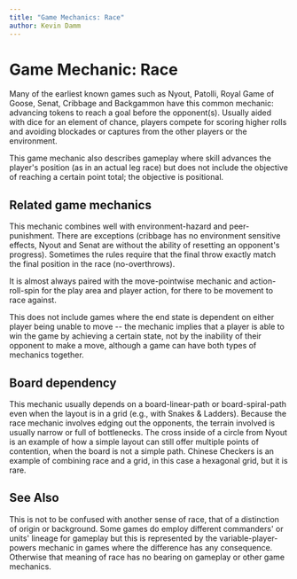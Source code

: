 ```yaml
---
title: "Game Mechanics: Race"
author: Kevin Damm
---
```


# Game Mechanic: Race

Many of the earliest known games such as Nyout, Patolli, Royal Game of Goose,
Senat, Cribbage and Backgammon have this common mechanic: advancing tokens to
reach a goal before the opponent(s).  Usually aided with dice for an element
of chance, players compete for scoring higher rolls and avoiding blockades or
captures from the other players or the environment.

This game mechanic also describes gameplay where skill advances the
player's position (as in an actual leg race) but does not include the
objective of reaching a certain point total; the objective is positional.

## Related game mechanics

This mechanic combines well with environment-hazard and peer-punishment.  There
are exceptions (cribbage has no environment sensitive effects, Nyout and Senat
are without the ability of resetting an opponent's progress).  Sometimes the
rules require that the final throw exactly match the final position in the race
(no-overthrows).

It is almost always paired with the move-pointwise mechanic and action-roll-spin
for the play area and player action, for there to be movement to race against.

This does not include games
where the end state is dependent on either player being unable to move -- the
mechanic implies that a player is able to win the game by achieving a certain
state, not by the inability of their opponent to make a move, although a game
can have both types of mechanics together.

## Board dependency

This mechanic usually depends on a board-linear-path or board-spiral-path even
when the layout is in a grid (e.g., with Snakes & Ladders).  Because the race
mechanic involves edging out the opponents, the terrain involved is usually
narrow or full of bottlenecks.  The cross inside of a circle from Nyout is an
example of how a simple layout can still offer multiple points of contention,
when the board is not a simple path.  Chinese Checkers is an example of combining race and a grid, in this case a hexagonal grid, but it is rare.

## See Also

This is not to be confused with another sense of race, that of a distinction
of origin or background.  Some games do employ different commanders' or units'
lineage for gameplay but this is represented by the variable-player-powers
mechanic in games where the difference has any consequence.  Otherwise that
meaning of race has no bearing on gameplay or other game mechanics.
